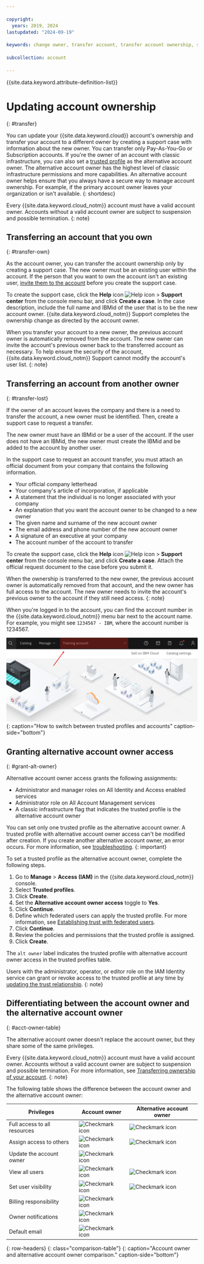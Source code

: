 ```yaml
---

copyright:
  years: 2019, 2024
lastupdated: "2024-09-19"

keywords: change owner, transfer account, transfer account ownership, switch owner, transfer owner, classic infrastructure, account owner, second account owner, two account owners, alternative account owner, trusted profile

subcollection: account

---
```


{{site.data.keyword.attribute-definition-list}}

# Updating account ownership
{: #transfer}

You can update your {{site.data.keyword.cloud}} account's ownership and transfer your account to a different owner by creating a support case with information about the new owner. You can transfer only Pay-As-You-Go or Subscription accounts. If you're the owner of an account with classic infrastructure, you can also set a [trusted profile](/docs/account?topic=account-create-trusted-profile) as the alternative account owner. The alternative account owner has the highest level of classic infrastructure permissions and more capabilities. An alternative account owner helps ensure that you always have a secure way to manage account ownership. For example, if the primary account owner leaves your organization or isn't available.
{: shortdesc}

Every {{site.data.keyword.cloud_notm}} account must have a valid account owner. Accounts without a valid account owner are subject to suspension and possible termination.
{: note}

## Transferring an account that you own
{: #transfer-own}

As the account owner, you can transfer the account ownership only by creating a support case. The new owner must be an existing user within the account. If the person that you want to own the account isn't an existing user, [invite them to the account](/docs/account?topic=account-iamuserinv) before you create the support case.

To create the support case, click the **Help** icon ![Help icon](../icons/help.svg "Help") > **Support center** from the console menu bar, and click **Create a case**. In the case description, include the full name and IBMid of the user that is to be the new account owner. {{site.data.keyword.cloud_notm}} Support completes the ownership change as directed by the account owner.

When you transfer your account to a new owner, the previous account owner is automatically removed from the account. The new owner can invite the account's previous owner back to the transferred account as necessary. To help ensure the security of the account, {{site.data.keyword.cloud_notm}} Support cannot modify the account's user list.
{: note}

## Transferring an account from another owner
{: #transfer-lost}

If the owner of an account leaves the company and there is a need to transfer the account, a new owner must be identified. Then, create a support case to request a transfer.

The new owner must have an IBMid or be a user of the account. If the user does not have an IBMid, the new owner must create the IBMid and be added to the account by another user.

In the support case to request an account transfer, you must attach an official document from your company that contains the following information.
- Your official company letterhead
- Your company's article of incorporation, if applicable
- A statement that the individual is no longer associated with your company
- An explanation that you want the account owner to be changed to a new owner
- The given name and surname of the new account owner
- The email address and phone number of the new account owner
- A signature of an executive at your company
- The account number of the account to transfer

To create the support case, click the **Help** icon ![Help icon](../icons/help.svg "Help") > **Support center** from the console menu bar, and click **Create a case**. Attach the official request document to the case before you submit it.

When the ownership is transferred to the new owner, the previous account owner is automatically removed from that account, and the new owner has full access to the account. The new owner needs to invite the account's previous owner to the account if they still need access.
{: note}

When you're logged in to the account, you can find the account number in the {{site.data.keyword.cloud_notm}} menu bar next to the account name. For example, you might see `1234567 - IBM`, where the account number is 1234567.

![A screen capture of the account selector in the console menu bar. The account selector displays the account name and account number, and you select the current account to display a list of other accounts that you can access.](images/account-switcher.svg "The account selector displays the account name and account number, and you select the current account to display a list of other accounts that you can access."){: caption="How to switch between trusted profiles and accounts" caption-side="bottom"}

## Granting alternative account owner access
{: #grant-alt-owner}

Alternative account owner access grants the following assignments:
- Administrator and manager roles on All Identity and Access enabled services
- Administrator role on All Account Management services
- A classic infrastructure flag that indicates the trusted profile is the alternative account owner

You can set only one trusted profile as the alternative account owner. A trusted profile with alternative account owner access can't be modified after creation. If you create another alternative account owner, an error occurs. For more information, see [troubleshooting](/docs/account?topic=account-ts_alt-owner).
{: important}

To set a trusted profile as the alternative account owner, complete the following steps.

1. Go to **Manage** > **Access (IAM)** in the {{site.data.keyword.cloud_notm}} console.
1. Select **Trusted profiles**.
1. Click **Create**.
1. Set the **Alternative account owner access** toggle to **Yes**.
1. Click **Continue**.
1. Define which federated users can apply the trusted profile. For more information, see [Establishing trust with federated users](/docs/account?topic=account-create-trusted-profile&interface=ui#create-profile-federated-ui).
1. Click **Continue**.
1. Review the policies and permissions that the trusted profile is assigned.
1. Click **Create**.

The `alt owner` label indicates the trusted profile with alternative account owner access in the trusted profiles table.

Users with the administrator, operator, or editor role on the IAM Identity service can grant or revoke access to the trusted profile at any time by [updating the trust relationship](/docs/account?topic=account-trusted-profile-update&interface=ui#trust).
{: note}

## Differentiating between the account owner and the alternative account owner
{: #acct-owner-table}

The alternative account owner doesn't replace the account owner, but they share some of the same privileges.

Every {{site.data.keyword.cloud_notm}} account must have a valid account owner. Accounts without a valid account owner are subject to suspension and possible termination. For more information, see [Transferring ownership of your account](/docs/account?topic=account-transfer&interface=ui).
{: note}

The following table shows the difference between the account owner and the alternative account owner:

| Privileges | Account owner       | Alternative account owner |
|---------------------|---------------------------|------|
| Full access to all resources |![Checkmark icon](../icons/checkmark-icon.svg) | ![Checkmark icon](../icons/checkmark-icon.svg)|
| Assign access to others | ![Checkmark icon](../icons/checkmark-icon.svg) | ![Checkmark icon](../icons/checkmark-icon.svg)|
| Update the account owner | ![Checkmark icon](../icons/checkmark-icon.svg) |  |
| View all users | ![Checkmark icon](../icons/checkmark-icon.svg) | ![Checkmark icon](../icons/checkmark-icon.svg)|
| Set user visibility | ![Checkmark icon](../icons/checkmark-icon.svg) | ![Checkmark icon](../icons/checkmark-icon.svg)|
| Billing responsibility | ![Checkmark icon](../icons/checkmark-icon.svg) |  |
| Owner notifications | ![Checkmark icon](../icons/checkmark-icon.svg) |  |
| Default email | ![Checkmark icon](../icons/checkmark-icon.svg) |  |
{: row-headers}
{: class="comparison-table"}
{: caption="Account owner and alternative account owner comparison." caption-side="bottom"}

